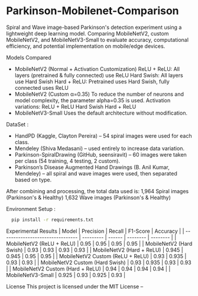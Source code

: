 # Parkinson-Mobilenet-Comparison
Spiral and Wave image-based Parkinson's detection experiment using a lightweight deep learning model. Comparing MobileNetV2, custom MobileNetV2, and MobileNetV3-Small to evaluate accuracy, computational efficiency, and potential implementation on mobile/edge devices.

Models Compared
- MobileNetV2 (Normal + Activation Customization)
ReLU + ReLU: All layers (pretrained & fully connected) use ReLU
Hard Swish: All layers use Hard Swish
Hard + ReLU: Pretrained uses Hard Swish, fully connected uses ReLU
- MobileNetV2 (Custom α=0.35)
To reduce the number of neurons and model complexity, the parameter alpha=0.35 is used. Activation variations:
ReLU + ReLU
Hard Swish
Hard + ReLU
- MobileNetV3-Small
Uses the default architecture without modification.

DataSet : 
- HandPD (Kaggle, Clayton Pereira) – 54 spiral images were used for each class.
- Mendeley (Shiva Medasani) – used entirely to increase data variation.
- Parkinson-SpiralDrawing (GitHub, seensiravit) – 60 images were taken per class (54 training, 4 testing, 2 custom).
- Parkinson’s Disease Augmented Hand Drawings (B. Anil Kumar, Mendeley) – all spiral and wave images were used, then separated based on type.
  
After combining and processing, the total data used is:
1,964 Spiral images (Parkinson's & Healthy)
1,632 Wave images (Parkinson's & Healthy)

Environment Setup : 
```bash
  pip install -r requirements.txt
```

Experimental Results
| Model                            | Precision | Recall | F1-Score | Accuracy |
| -------------------------------- | --------- | ------ | -------- | -------- |
| MobileNetV2 (ReLU + ReLU)        | 0.95      | 0.95   | 0.95     | 0.95     |
| MobileNetV2 (Hard Swish)         | 0.93      | 0.93   | 0.93     | 0.93     |
| MobileNetV2 (Hard + ReLU)        | 0.945     | 0.945  | 0.95     | 0.95     |
| MobileNetV2 Custom (ReLU + ReLU) | 0.93      | 0.935  | 0.93     | 0.93     |
| MobileNetV2 Custom (Hard Swish)  | 0.93      | 0.935  | 0.93     | 0.93     |
| MobileNetV2 Custom (Hard + ReLU) | 0.94      | 0.94   | 0.94     | 0.94     |
| MobileNetV3-Small                | 0.925     | 0.93   | 0.925    | 0.93     |

License
This project is licensed under the MIT License –
